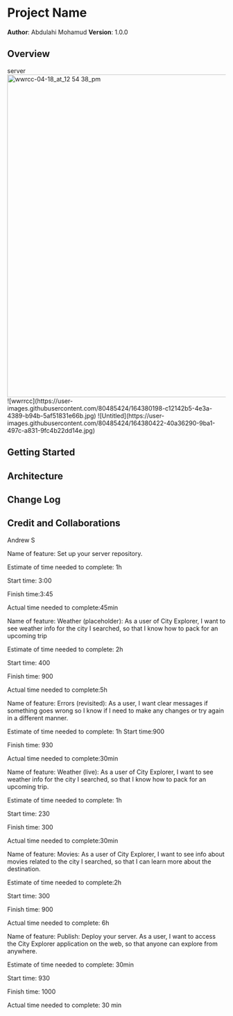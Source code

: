 # Project Name

**Author**: Abdulahi Mohamud
**Version**: 1.0.0

## Overview
<!-- Provide a high level overview of what this application is and why you are building it, beyond the fact that it's an assignment for this class. (i.e. What's your problem domain?) --> server
<img width="742" alt="wwrcc-04-18_at_12 54 38_pm" src="https://user-images.githubusercontent.com/80485424/164149737-ed0c167e-3afb-4072-a907-e109282619c5.png">
![wwrrcc](https://user-images.githubusercontent.com/80485424/164380198-c12142b5-4e3a-4389-b94b-5af51831e66b.jpg) 
![Untitled](https://user-images.githubusercontent.com/80485424/164380422-40a36290-9ba1-497c-a831-9fc4b22dd14e.jpg)

## Getting Started
<!-- What are the steps that a user must take in order to build this app on their own machine and get it running? -->

## Architecture
<!-- Provide a detailed description of the application design. What technologies (languages, libraries, etc) you're using, and any other relevant design information. -->

## Change Log
<!-- Use this area to document the iterative changes made to your application as each feature is successfully implemented. Use time stamps. Here's an example:

01-01-2001 4:59pm - Application now has a fully-functional express server, with a GET route for the location resource. -->

## Credit and Collaborations
<!-- Give credit (and a link) to other people or resources that helped you build this application. -->
Andrew S

Name of feature: Set up your server repository.

Estimate of time needed to complete: 1h

Start time: 3:00

Finish time:3:45

Actual time needed to complete:45min


Name of feature: Weather (placeholder): As a user of City Explorer, I want to see weather info for the city I searched, so that I know how to pack for an upcoming trip

Estimate of time needed to complete: 2h

Start time: 400

Finish time: 900

Actual time needed to complete:5h



Name of feature: Errors (revisited): As a user, I want clear messages if something goes wrong so I know if I need to make any changes or try again in a different manner.

Estimate of time needed to complete: 1h
Start time:900 

Finish time: 930

Actual time needed to complete:30min




Name of feature: Weather (live): As a user of City Explorer, I want to see weather info for the city I searched, so that I know how to pack for an upcoming trip.

Estimate of time needed to complete: 1h

Start time: 230

Finish time: 300

Actual time needed to complete:30min 



Name of feature:  Movies: As a user of City Explorer, I want to see info about movies related to the city I searched, so that I can learn more about the destination.

Estimate of time needed to complete:2h 

Start time: 300

Finish time: 900

Actual time needed to complete: 6h





Name of feature: Publish: Deploy your server. As a user, I want to access the City Explorer application on the web, so that anyone can explore from anywhere.

Estimate of time needed to complete: 30min

Start time: 930

Finish time: 1000

Actual time needed to complete: 30 min

